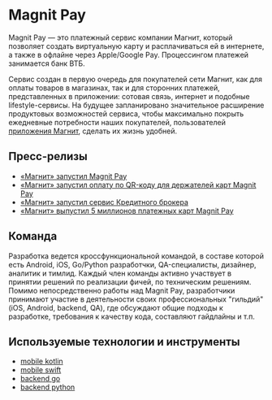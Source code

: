 # Magnit Pay

Magnit Pay — это платежный сервис компании Магнит, который позволяет создать виртуальную карту и расплачиваться ей в интернете, а также в офлайне через Apple/Google Pay. Процессингом платежей занимается банк ВТБ.

Сервис создан в первую очередь для покупателей сети Магнит, как для оплаты товаров в магазинах, так и для сторонних платежей, представленных в приложении: сотовая связь, интернет и подобные lifestyle-сервисы. На будущее запланировано значительное расширение продуктовых возможностей сервиса, чтобы максимально покрыть ежедневные потребности наших покупателей, пользователей [приложения Магнит](https://moy.magnit.ru/app), сделать их жизнь удобней.

## Пресс-релизы

* [«Магнит» запустил Magnit Pay](https://www.magnit.com/ru/media/press-releases/magnit-zapustil-magnit-pay/)
* [«Магнит» запустил оплату по QR-коду для держателей карт Magnit Pay](https://www.magnit.com/ru/media/press-releases/magnit-zapustil-oplatu-po-qr-kodu-dlya-derzhateley-kart-magnit-pay/)
* [«Магнит» запустил сервис Кредитного брокера](https://www.magnit.com/ru/media/press-releases/magnit-zapustil-servis-kreditnogo-brokera/)
* [«Магнит» выпустил 5 миллионов платежных карт Magnit Pay](https://www.magnit.com/ru/media/press-releases/magnit-vypustil-5-millionov-platezhnykh-kart-magnit-pay/)

## Команда

Разработка ведется кроссфункциональной командой, в составе которой есть Android, iOS, Go/Python разработчки, QA-специалисты, дизайнер, аналитик и тимлид. Каждый член команды активно участвует в принятии решений по реализации фичей, по техническим решениям. Помимо непосредственно работы над Magnit Pay, разработчики принимают участие в деятельности своих профессиональных "гильдий" (iOS, Android, backend, QA), где обсуждают общие подходы к разработке, требования к качеству кода, составляют гайдлайны и т.п.

## Используемые технологии и инструменты

* [mobile kotlin](tech/kotlin.md)
* [mobile swift](tech/swift.md)
* [backend go](tech/golang.md)
* [backend python](tech/python.md)

